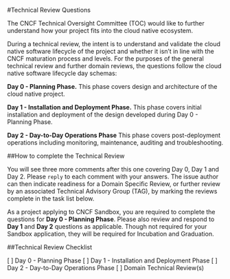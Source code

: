 #Technical Review Questions

The CNCF Technical Oversight Committee (TOC) would like to further understand how your project fits into the cloud native ecosystem. 

During a technical review, the intent is to understand and validate the cloud native software lifecycle of the project and whether it isn’t in line with the CNCF maturation process and levels. For the purposes of the general technical review and further domain reviews, the questions follow the cloud native software lifecycle day schemas:

**Day 0 - Planning Phase.** This phase covers design and architecture of the cloud native project.

**Day 1 - Installation and Deployment Phase.** This phase covers initial installation and deployment of the design developed during Day 0 - Planning Phase.

**Day 2 - Day-to-Day Operations Phase** This phase covers post-deployment operations including monitoring, maintenance, auditing and troubleshooting.

##How to complete the Technical Review

You will see three more comments after this one covering Day 0, Day 1 and Day 2. Please `reply` to each comment with your answers. The issue author can then indicate readiness for a Domain Specific Review, or further review by an associated Technical Advisory Group (TAG), by marking the reviews complete in the task list below.

As a project applying to CNCF Sandbox, you are required to complete the questions for **Day 0 - Planning Phase**. Please also review and respond to **Day 1** and **Day 2** questions as applicable. Though not required for your Sandbox application, they will be required for Incubation and Graduation.

##Technical Review Checklist

[ ] Day 0 - Planning Phase
[ ] Day 1 - Installation and Deployment Phase
[ ] Day 2 - Day-to-Day Operations Phase
[ ] Domain Technical Review(s)